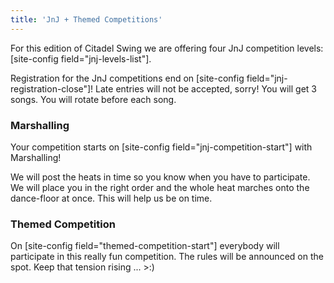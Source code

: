 ```yaml
---
title: 'JnJ + Themed Competitions'
---
```


For this edition of Citadel Swing we are offering four JnJ competition levels: [site-config field="jnj-levels-list"].

Registration for the JnJ competitions end on [site-config field="jnj-registration-close"]! Late entries will not be accepted, sorry! You will get 3 songs. You will rotate before each song.

### Marshalling
Your competition starts on [site-config field="jnj-competition-start"] with Marshalling!

We will post the heats in time so you know when you have to participate. We will place you in the right order and the whole heat marches onto the dance-floor at once. This will help us be on time.

### Themed Competition
On [site-config field="themed-competition-start"] everybody will participate in this really fun competition. The rules will be announced on the spot. Keep that tension rising ... >:)